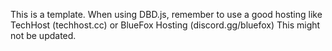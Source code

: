 This is a template.
When using DBD.js, remember to use a good hosting like TechHost (techhost.cc) or BlueFox Hosting (discord.gg/bluefox)
This might not be updated.

